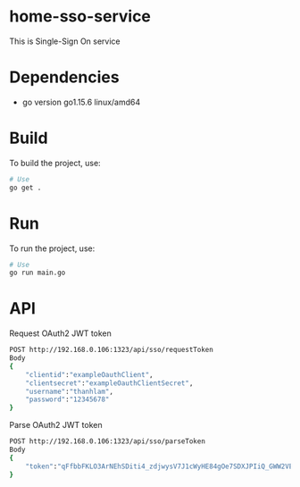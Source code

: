 # home-sso-service
This is Single-Sign On service
# Dependencies
- go version go1.15.6 linux/amd64

# Build

To build the project, use:

```bash
# Use 
go get .
```
# Run

To run the project, use:

```bash
# Use 
go run main.go
```
# API

Request OAuth2 JWT token

```bash
POST http://192.168.0.106:1323/api/sso/requestToken
Body
{
    "clientid":"exampleOauthClient",
    "clientsecret":"exampleOauthClientSecret",
    "username":"thanhlam",
    "password":"12345678"
}
```
Parse OAuth2 JWT token

```bash
POST http://192.168.0.106:1323/api/sso/parseToken
Body
{
    "token":"qFfbbFKLO3ArNEhSDiti4_zdjwysV7J1cWyHE84gOe7SDXJPIiQ_GWW2VEULaqwYpLXu_RR5PHzXfnY9rDWo7_2PGNzJfCLihU_aTfX42XkjOFS8HsI8VxbGNNHGwJj2y2PJwArDNOF-vCz6tD6zgtZ-GidM58wXDnJfv3qwsehy78I4DkWURhEbrXg9BulxFJr9mOBlKjogCpEV199m1oGdcdfv6IzG5gNstwj2R1M43AC68IDKMiDRD54TB3BjC-6Y2ycpKU9QHsZl8fzhihIUG7ZOQ01Gt0fhO1JFyklR7ef1JVqp9yrdpqxfdQJNJwAlN3LzkbMnQyu7r-YPpItaiIMlgMOCK_yiWSs9-Zo8OPglN9yOow2NXC5NaOcUqKYNb2V9-gGqvggwQiSdpcNQED7yf8gwYUlFmFFmkhnvU09ZFB0wWZjq5dQIJROuXDvzTquwtlybkem2eiw4cIhE_5cCI2VY4NxeX7_Xhc9bXQ2qBYHe7zafWdiLdh_p-QcOMk0EmUtMpnfiL01aGcQYds9C3hayO51HxOKLA1ubDhuI0Kiw5M0sJ5QmZ1AeF99vGcf0HXOcnZVUifdh7R2xbXOjojGGz2T-ON1PbtnIRIUPDUYXvhwyVzE6VnFYYWnsnITIef32bfcUlgLFuARHrNDuPkQHR-GB2-aqfplFLJGc5rfpKTFgfISfUl8o-P0HNtP5VF8KYsu2lYkTWDcD0XNV6Ws_nDdPf8pR4otM5XvRKjkQC3xN3ks-5agFX63cjH8K4Ct2oTYHSYVNJxkaY8cZgzSbvBgRePWzsUvVenLbaHqww3PMxmmf1grg.w1Ce0nx5voBdupjkt7sk5w"
}
```
